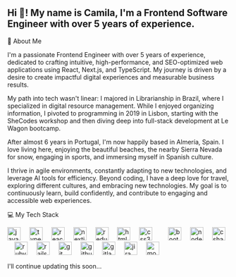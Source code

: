 <h2 align="left">Hi 👋! My name is Camila, I'm a Frontend Software Engineer with over 5 years of experience.</h2>

🚀 About Me

I'm a passionate Frontend Engineer with over 5 years of experience, dedicated to crafting intuitive, high-performance, and SEO-optimized web applications using React, Next.js, and TypeScript. My journey is driven by a desire to create impactful digital experiences and measurable business results.

My path into tech wasn't linear: I majored in Librarianship in Brazil, where I specialized in digital resource management. While I enjoyed organizing information, I pivoted to programming in 2019 in Lisbon, starting with the SheCodes workshop and then diving deep into full-stack development at Le Wagon bootcamp.

After almost 6 years in Portugal, I'm now happily based in Almería, Spain. I love living here, enjoying the beautiful beaches, the nearby Sierra Nevada for snow, engaging in sports, and immersing myself in Spanish culture.

I thrive in agile environments, constantly adapting to new technologies, and leverage AI tools for efficiency. Beyond coding, I have a deep love for travel, exploring different cultures, and embracing new technologies. My goal is to continuously learn, build confidently, and contribute to engaging and accessible web experiences.

💻 My Tech Stack
<div align="left">
<img src="https://cdn.jsdelivr.net/gh/devicons/devicon/icons/javascript/javascript-original.svg" height="30" alt="javascript logo"  />
<img width="12" />
<img src="https://cdn.jsdelivr.net/gh/devicons/devicon/icons/typescript/typescript-original.svg" height="30" alt="typescript logo"  />
<img width="12" />
<img src="https://cdn.jsdelivr.net/gh/devicons/devicon/icons/react/react-original.svg" height="30" alt="react logo"  />
<img width="12" />
<img src="https://cdn.jsdelivr.net/gh/devicons/devicon/icons/nextjs/nextjs-original.svg" height="30" alt="nextjs logo" />
<img width="12" />
<img src="https://cdn.jsdelivr.net/gh/devicons/devicon/icons/redux/redux-original.svg" height="30" alt="redux logo" />
<img width="12" />
<img src="https://cdn.jsdelivr.net/gh/devicons/devicon/icons/html5/html5-original.svg" height="30" alt="html5 logo"  />
<img width="12" />
<img src="https://cdn.jsdelivr.net/gh/devicons/devicon/icons/css3/css3-original.svg" height="30" alt="css3 logo"  />
<img width="12" />
<img width="12" />
<img src="https://cdn.jsdelivr.net/gh/devicons/devicon/icons/bootstrap/bootstrap-original.svg" height="30" alt="bootstrap logo" />
<img width="12" />
<img src="https://cdn.jsdelivr.net/gh/devicons/devicon/icons/nodejs/nodejs-original.svg" height="30" alt="nodejs logo" />
<img width="12" />
<img src="https://cdn.jsdelivr.net/gh/devicons/devicon/icons/csharp/csharp-original.svg" height="30" alt="csharp logo"  />
<img width="12" />
<img src="https://cdn.jsdelivr.net/gh/devicons/devicon/icons/ruby/ruby-original.svg" height="30" alt="ruby logo" />
<img width="12" />
<img src="https://cdn.jsdelivr.net/gh/devicons/devicon/icons/rails/rails-original-wordmark.svg" height="30" alt="rails logo" />
<img width="12" />
<img src="https://cdn.jsdelivr.net/gh/devicons/devicon/icons/git/git-original.svg" height="30" alt="git logo" />
<img width="12" />
<img src="https://cdn.jsdelivr.net/gh/devicons/devicon/icons/github/github-original.svg" height="30" alt="github logo" />
<img width="12" />
<img src="https://cdn.jsdelivr.net/gh/devicons/devicon/icons/gitlab/gitlab-original.svg" height="30" alt="gitlab logo" />
<img width="12" />
<img src="https://cdn.jsdelivr.net/gh/devicons/devicon/icons/jira/jira-original.svg" height="30" alt="jira logo" />
<img width="12" />
<img src="https://cdn.jsdelivr.net/gh/devicons/devicon/icons/mongodb/mongodb-original.svg" height="30" alt="mongodb logo" />
</div>

I'll continue updating this soon...

